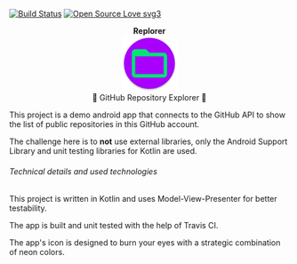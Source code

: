 [![Build Status](https://travis-ci.org/code-schreiber/Replorer.svg?branch=master)](https://travis-ci.org/code-schreiber/Replorer) 
[![Open Source Love svg3](https://badges.frapsoft.com/os/v3/open-source.svg?v=103)](https://github.com/ellerbrock/open-source-badges/)

<p align="center">
 <b>Replorer</b>
 <br>
 <img src='https://github.com/code-schreiber/Replorer/raw/master/app/src/main/ic_launcher-web.png' width='100' height='100'/>
 <br>
 📁 GitHub Repository Explorer 📂
</p>
  
This project is a demo android app that connects to the GitHub API to show the list of public repositories in this GitHub account.

The challenge here is to **not** use external libraries, only the Android Support Library and unit testing libraries for Kotlin are used.
  
###### Technical details and used technologies
This project is written in Kotlin and uses Model-View-Presenter for better testability.

The app is built and unit tested with the help of Travis CI.

The app's icon is designed to burn your eyes with a strategic combination of neon colors.
